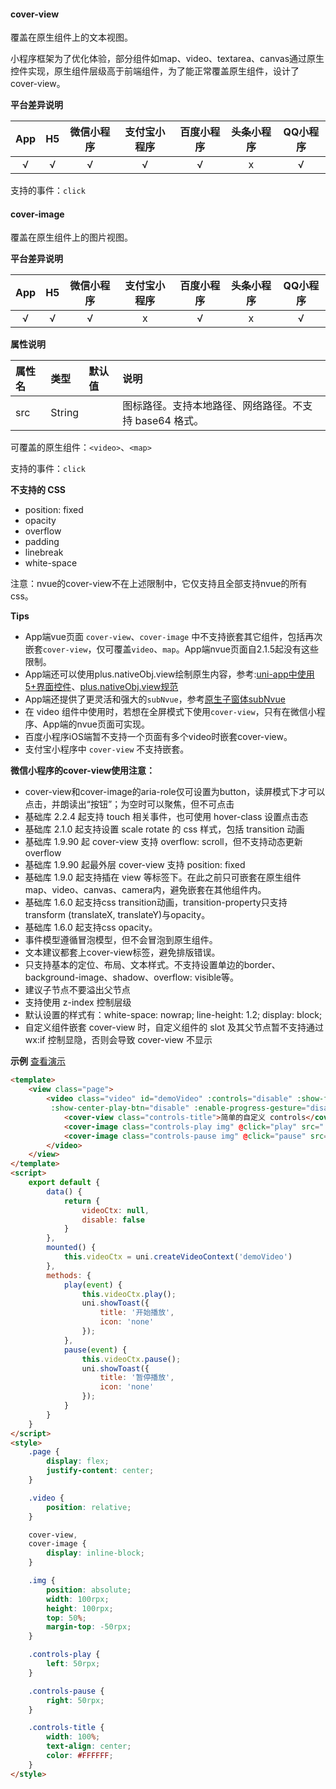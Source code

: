#### cover-view
覆盖在原生组件上的文本视图。

小程序框架为了优化体验，部分组件如map、video、textarea、canvas通过原生控件实现，原生组件层级高于前端组件，为了能正常覆盖原生组件，设计了cover-view。

**平台差异说明**

|App|H5|微信小程序|支付宝小程序|百度小程序|头条小程序|QQ小程序|
|:-:|:-:|:-:|:-:|:-:|:-:|:-:|
|√|√|√|√|√|x|√|

支持的事件：`click`

#### cover-image
覆盖在原生组件上的图片视图。

**平台差异说明**

|App|H5|微信小程序|支付宝小程序|百度小程序|头条小程序|QQ小程序|
|:-:|:-:|:-:|:-:|:-:|:-:|:-:|
|√|√|√|x|√|x|√|

**属性说明**

|属性名|类型|默认值|说明|
|:-|:-|:-|:-|
|src|String||图标路径。支持本地路径、网络路径。不支持 base64 格式。|


可覆盖的原生组件：`<video>`、`<map>`

支持的事件：`click`

**不支持的 CSS**

- position: fixed
- opacity
- overflow
- padding
- linebreak
- white-space

注意：nvue的cover-view不在上述限制中，它仅支持且全部支持nvue的所有css。

**Tips**

- App端vue页面 `cover-view`、`cover-image` 中不支持嵌套其它组件，包括再次嵌套`cover-view`，仅可覆盖`video`、`map`。App端nvue页面自2.1.5起没有这些限制。
- App端还可以使用plus.nativeObj.view绘制原生内容，参考:[uni-app中使用5+界面控件](https://ask.dcloud.net.cn/article/35036)、[plus.nativeObj.view规范](https://www.html5plus.org/doc/zh_cn/nativeobj.html#plus.nativeObj.View)
- App端还提供了更灵活和强大的`subNvue`，参考[原生子窗体subNvue](/api/window/subNVues)
- 在 video 组件中使用时，若想在全屏模式下使用`cover-view`，只有在微信小程序、App端的nvue页面可实现。
- 百度小程序iOS端暂不支持一个页面有多个video时嵌套cover-view。
- 支付宝小程序中 `cover-view` 不支持嵌套。

**微信小程序的cover-view使用注意：**
- cover-view和cover-image的aria-role仅可设置为button，读屏模式下才可以点击，并朗读出“按钮”；为空时可以聚焦，但不可点击
- 基础库 2.2.4 起支持 touch 相关事件，也可使用 hover-class 设置点击态
- 基础库 2.1.0 起支持设置 scale rotate 的 css 样式，包括 transition 动画
- 基础库 1.9.90 起 cover-view 支持 overflow: scroll，但不支持动态更新 overflow
- 基础库 1.9.90 起最外层 cover-view 支持 position: fixed
- 基础库 1.9.0 起支持插在 view 等标签下。在此之前只可嵌套在原生组件map、video、canvas、camera内，避免嵌套在其他组件内。
- 基础库 1.6.0 起支持css transition动画，transition-property只支持transform (translateX, translateY)与opacity。
- 基础库 1.6.0 起支持css opacity。
- 事件模型遵循冒泡模型，但不会冒泡到原生组件。
- 文本建议都套上cover-view标签，避免排版错误。
- 只支持基本的定位、布局、文本样式。不支持设置单边的border、background-image、shadow、overflow: visible等。
- 建议子节点不要溢出父节点
- 支持使用 z-index 控制层级
- 默认设置的样式有：white-space: nowrap; line-height: 1.2; display: block;
- 自定义组件嵌套 cover-view 时，自定义组件的 slot 及其父节点暂不支持通过 wx:if 控制显隐，否则会导致 cover-view 不显示

**示例** [查看演示](https://uniapp.dcloud.io/h5/pages/component/cover-view/cover-view)

```html
<template>
	<view class="page">
		<video class="video" id="demoVideo" :controls="disable" :show-fullscreen-btn="disable" :show-play-btn="disable"
		 :show-center-play-btn="disable" :enable-progress-gesture="disable" @fullscreenchange="fullscreenchange" src="https://dcloud-img.oss-cn-hangzhou.aliyuncs.com/guide/uniapp/%E7%AC%AC1%E8%AE%B2%EF%BC%88uni-app%E4%BA%A7%E5%93%81%E4%BB%8B%E7%BB%8D%EF%BC%89-%20DCloud%E5%AE%98%E6%96%B9%E8%A7%86%E9%A2%91%E6%95%99%E7%A8%8B@20181126.mp4">
			<cover-view class="controls-title">简单的自定义 controls</cover-view>
			<cover-image class="controls-play img" @click="play" src="../../../static/play.png"></cover-image>
			<cover-image class="controls-pause img" @click="pause" src="../../../static/pause.png"></cover-image>
		</video>
	</view>
</template>
<script>
	export default {
		data() {
			return {
				videoCtx: null,
				disable: false
			}
		},
		mounted() {
			this.videoCtx = uni.createVideoContext('demoVideo')
		},
		methods: {
			play(event) {
				this.videoCtx.play();
				uni.showToast({
					title: '开始播放',
					icon: 'none'
				});
			},
			pause(event) {
				this.videoCtx.pause();
				uni.showToast({
					title: '暂停播放',
					icon: 'none'
				});
			}
		}
	}
</script>
<style>
	.page {
		display: flex;
		justify-content: center;
	}

	.video {
		position: relative;
	}

	cover-view,
	cover-image {
		display: inline-block;
	}

	.img {
		position: absolute;
		width: 100rpx;
		height: 100rpx;
		top: 50%;
		margin-top: -50rpx;
	}

	.controls-play {
		left: 50rpx;
	}

	.controls-pause {
		right: 50rpx;
	}

	.controls-title {
		width: 100%;
		text-align: center;
		color: #FFFFFF;
	}
</style>
```
